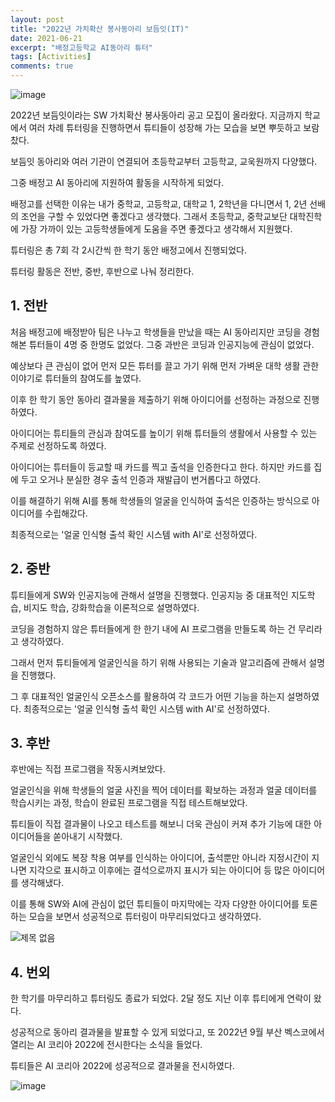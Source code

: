 ```yaml
---
layout: post
title: "2022년 가치확산 봉사동아리 보듬잇(IT)"
date: 2021-06-21
excerpt: "배정고등학교 AI동아리 튜터"
tags: [Activities]
comments: true
---
```

![image](https://user-images.githubusercontent.com/70894372/193976637-c805d752-c188-4b10-b59a-bbe14e8e0955.png)

2022년 보듬잇이라는 SW 가치확산 봉사동아리 공고 모집이 올라왔다. 지금까지 학교에서 여러 차례 튜터링을 진행하면서 튜티들이 성장해 가는 모습을 보면 뿌듯하고 보람찼다.

보듬잇 동아리와 여러 기관이 연결되어 초등학교부터 고등학교, 교욱원까지 다양했다.

그중 배정고 AI 동아리에 지원하여 활동을 시작하게 되었다.

배정고를 선택한 이유는 내가 중학교, 고등학교, 대학교 1, 2학년을 다니면서 1, 2년 선배의 조언을 구할 수 있었다면 좋겠다고 생각했다. 그래서 초등학교, 중학교보단 대학진학에 가장 가까이 있는 고등학생들에게 도움을 주면 좋겠다고 생각해서 지원했다.

튜터링은 총 7회 각 2시간씩 한 학기 동안 배정고에서 진행되었다.

튜터링 활동은 전반, 중반, 후반으로 나눠 정리한다.

## 1. 전반

처음 배정고에 배정받아 팀은 나누고 학생들을 만났을 때는 AI 동아리지만 코딩을 경험해본 튜터들이 4명 중 한명도 없었다. 그중 과반은 코딩과 인공지능에 관심이 없었다.

예상보다 큰 관심이 없어 먼저 모든 튜터를 끌고 가기 위해 먼저 가벼운 대학 생활 관한 이야기로 튜터들의 참여도를 높였다.

이후 한 학기 동안 동아리 결과물을 제출하기 위해 아이디어를 선정하는 과정으로 진행하였다.

아이디어는 튜티들의 관심과 참여도를 높이기 위해 튜터들의 생활에서 사용할 수 있는 주제로 선정하도록 하였다.

아이디어는 튜터들이 등교할 때 카드를 찍고 출석을 인증한다고 한다. 하지만 카드를 집에 두고 오거나 분실한 경우 출석 인증과 재발급이 번거롭다고 하였다.

이를 해결하기 위해 AI를 통해 학생들의 얼굴을 인식하여 출석은 인증하는 방식으로 아이디어를 수립해갔다.

최종적으로는 '얼굴 인식형 출석 확인 시스템 with AI'로 선정하였다.

## 2. 중반

튜티들에게 SW와 인공지능에 관해서 설명을 진행했다. 인공지능 중 대표적인 지도학습, 비지도 학습, 강화학습을 이론적으로 설명하였다.

코딩을 경험하지 않은 튜터들에게 한 한기 내에 AI 프로그램을 만들도록 하는 건 무리라고 생각하였다.

그래서 먼저 튜티들에게 얼굴인식을 하기 위해 사용되는 기술과 알고리즘에 관해서 설명을 진행했다.

그 후 대표적인 얼굴인식 오픈소스를 활용하여 각 코드가 어떤 기능을 하는지 설명하였다.
최종적으로는 '얼굴 인식형 출석 확인 시스템 with AI'로 선정하였다.

## 3. 후반

후반에는 직접 프로그램을 작동시켜보았다.

얼굴인식을 위해 학생들의 얼굴 사진을 찍어 데이터를 확보하는 과정과 얼굴 데이터를 학습시키는 과정, 학습이 완료된 프로그램을 직접 테스트해보았다.

튜티들이 직접 결과물이 나오고 테스트를 해보니 더욱 관심이 커져 추가 기능에 대한 아이디어들을 쏟아내기 시작했다.

얼굴인식 외에도 복장 착용 여부를 인식하는 아이디어, 출석뿐만 아니라 지정시간이 지나면 지각으로 표시하고 이후에는 결석으로까지 표시가 되는 아이디어 등 많은 아이디어를 생각해냈다.

이를 통해 SW와 AI에 관심이 없던 튜티들이 마지막에는 각자 다양한 아이디어를 토론하는 모습을 보면서 성공적으로 튜터링이 마무리되었다고 생각하였다.

![제목 없음](https://user-images.githubusercontent.com/70894372/193983853-3696523c-124e-442e-a816-86697b3f063b.png)

## 4. 번외

한 학기를 마무리하고 튜터링도 종료가 되었다. 2달 정도 지난 이후 튜티에게 연락이 왔다.

성공적으로 동아리 결과물을 발표할 수 있게 되었다고,
또 2022년 9월 부산 벡스코에서 열리는 AI 코리아 2022에 전시한다는 소식을 들었다.

튜티들은 AI 코리아 2022에 성공적으로 결과물을 전시하였다.

![image](https://user-images.githubusercontent.com/70894372/193977255-aa02e71d-6051-40e2-8eaa-609c3fc5923c.png)